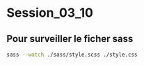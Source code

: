 # Session_03_10

## Pour surveiller le ficher sass

```bash
sass --watch ./sass/style.scss ./style.css
```
